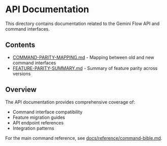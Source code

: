 # API Documentation

This directory contains documentation related to the Gemini Flow API and command interfaces.

## Contents

- [COMMAND-PARITY-MAPPING.md](./COMMAND-PARITY-MAPPING.md) - Mapping between old and new command interfaces
- [FEATURE-PARITY-SUMMARY.md](./FEATURE-PARITY-SUMMARY.md) - Summary of feature parity across versions

## Overview

The API documentation provides comprehensive coverage of:

- Command interface compatibility
- Feature migration guides
- API endpoint references
- Integration patterns

For the main command reference, see [docs/reference/command-bible.md](../reference/command-bible.md).
